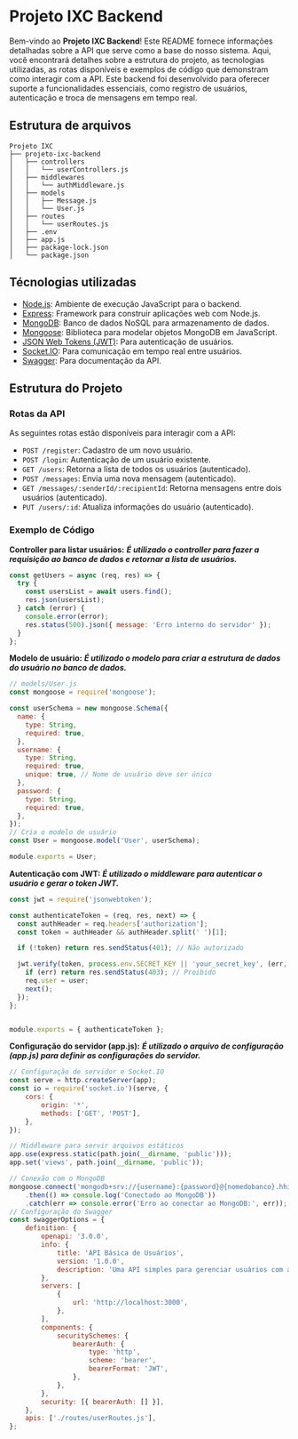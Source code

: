 # Projeto IXC Backend

Bem-vindo ao **Projeto IXC Backend**! Este README fornece informações detalhadas sobre a API que serve como a base do nosso sistema. Aqui, você encontrará detalhes sobre a estrutura do projeto, as tecnologias utilizadas, as rotas disponíveis e exemplos de código que demonstram como interagir com a API. Este backend foi desenvolvido para oferecer suporte a funcionalidades essenciais, como registro de usuários, autenticação e troca de mensagens em tempo real.

## Estrutura de arquivos
```
Projeto IXC
├── projeto-ixc-backend
│   ├── controllers
│   │   └── userControllers.js
│   ├── middlewares
│   │   └── authMiddleware.js
│   ├── models
│   │   ├── Message.js
│   │   └── User.js
│   ├── routes
│   │   └── userRoutes.js
│   ├── .env
│   ├── app.js
│   ├── package-lock.json
│   └── package.json
```
## Técnologias utilizadas

- [Node.js](https://nodejs.org/docs/latest/api/): Ambiente de execução JavaScript para o backend.
- [Express](https://expressjs.com/pt-br/): Framework para construir aplicações web com Node.js.
- [MongoDB](https://www.mongodb.com/pt-br/docs/): Banco de dados NoSQL para armazenamento de dados.
- [Mongoose](https://mongoosejs.com/docs/documents.html): Biblioteca para modelar objetos MongoDB em JavaScript.
- [JSON Web Tokens (JWT)](https://jwt.io/introduction): Para autenticação de usuários.
- [Socket.IO](https://socket.io/pt-br/docs/v4/): Para comunicação em tempo real entre usuários.
- [Swagger](https://swagger.io/docs/): Para documentação da API.

## Estrutura do Projeto

### Rotas da API
As seguintes rotas estão disponíveis para interagir com a API:

- `POST /register`: Cadastro de um novo usuário.
- `POST /login`: Autenticação de um usuário existente.
- `GET /users`: Retorna a lista de todos os usuários (autenticado).
- `POST /messages`: Envia uma nova mensagem (autenticado).
- `GET /messages/:senderId/:recipientId`: Retorna mensagens entre dois usuários (autenticado).
- `PUT /users/:id`: Atualiza informações do usuário (autenticado).

### Exemplo de Código

**Controller para listar usuários:**
***É utilizado o controller para fazer a requisição ao banco de dados e retornar a lista de usuários.***

```javascript
const getUsers = async (req, res) => {
  try {
    const usersList = await users.find();
    res.json(usersList);
  } catch (error) {
    console.error(error);
    res.status(500).json({ message: 'Erro interno do servidor' });
  }
};
```
**Modelo de usuário:**
***É utilizado o modelo para criar a estrutura de dados do usuário no banco de dados.***
```javascript
// models/User.js
const mongoose = require('mongoose');

const userSchema = new mongoose.Schema({
  name: {
    type: String,
    required: true,
  },
  username: {
    type: String,
    required: true,
    unique: true, // Nome de usuário deve ser único
  },
  password: {
    type: String,
    required: true,
  },
});
// Cria o modelo de usuário
const User = mongoose.model('User', userSchema);

module.exports = User;
```
**Autenticação com JWT:**
***É utilizado o middleware para autenticar o usuário e gerar o token JWT.***
```javascript
const jwt = require('jsonwebtoken');

const authenticateToken = (req, res, next) => {
  const authHeader = req.headers['authorization'];
  const token = authHeader && authHeader.split(' ')[1];

  if (!token) return res.sendStatus(401); // Não autorizado

  jwt.verify(token, process.env.SECRET_KEY || 'your_secret_key', (err, user) => {
    if (err) return res.sendStatus(403); // Proibido
    req.user = user;
    next();
  });
};


module.exports = { authenticateToken };
```
**Configuração do servidor (app.js):**
***É utilizado o arquivo de configuração (app.js) para definir as configurações do servidor.***
```javascript
// Configuração de servidor e Socket.IO
const serve = http.createServer(app);
const io = require('socket.io')(serve, {
    cors: {
        origin: '*',
        methods: ['GET', 'POST'],
    },
});

// Middleware para servir arquivos estáticos
app.use(express.static(path.join(__dirname, 'public')));
app.set('views', path.join(__dirname, 'public'));

// Conexão com o MongoDB
mongoose.connect('mongodb+srv://{username}:{password}@{nomedobanco}.hhi33.mongodb.net/?retryWrites=true&w=majority&appName=samuelmatsuo')
    .then(() => console.log('Conectado ao MongoDB'))
    .catch(err => console.error('Erro ao conectar ao MongoDB:', err));
// Configuração do Swagger
const swaggerOptions = {
    definition: {
        openapi: '3.0.0',
        info: {
            title: 'API Básica de Usuários',
            version: '1.0.0',
            description: 'Uma API simples para gerenciar usuários com autenticação JWT',
        },
        servers: [
            {
                url: 'http://localhost:3000',
            },
        ],
        components: {
            securitySchemes: {
                bearerAuth: {
                    type: 'http',
                    scheme: 'bearer',
                    bearerFormat: 'JWT',
                },
            },
        },
        security: [{ bearerAuth: [] }],
    },
    apis: ['./routes/userRoutes.js'],
};
```

